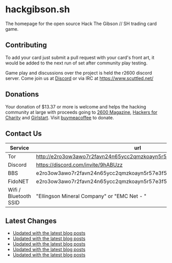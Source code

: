 # hackgibson.sh
The homepage for the open source Hack The Gibson // SH trading card game.


## Contributing

To add your card just submit a pull request with your card's front art, it would be added to the next run of set after community play testing.

Game play and discussions over the project is held the r2600 discord server. Come join us at [Discord](https://discord.com/invite/9hABUzz) or via IRC at https://www.scuttled.net/


## Donations

Your donation of $13.37 or more is welcome and helps the hacking community at large with proceeds going to [2600 Magazine](https://2600.com/), [Hackers for Charity](https://hackersforcharity.org) and [Girlstart](https://girlstart.org).  Visit [buymeacoffee](https://www.buymeacoffee.com/hackgibson.sh) to donate.


## Contact Us

Service | url
-|-
Tor | http://e2ro3ow3awo7r2favn24n65ycc2qmzkoayn5r57e3f56nvjwdcgg32ad.onion
Discord | https://discord.com/invite/9hABUzz
BBS | e2ro3ow3awo7r2favn24n65ycc2qmzkoayn5r57e3f56nvjwdcgg32ad.onion:23
FidoNET | e2ro3ow3awo7r2favn24n65ycc2qmzkoayn5r57e3f56nvjwdcgg32ad.onion:24554
Wifi / Bluetooth SSID | "Ellingson Mineral Company" or "EMC Net - <fidonet address>"

## Latest Changes
<!-- BLOG-POST-LIST:START -->
- [Updated with the latest blog posts](https://github.com/DFW2600/hackgibson.sh/commit/71a92badfc57618863c4c8fcf3f9415f698dd4d3)
- [Updated with the latest blog posts](https://github.com/DFW2600/hackgibson.sh/commit/d32176b80ee893db1e02ae778679279db81e795a)
- [Updated with the latest blog posts](https://github.com/DFW2600/hackgibson.sh/commit/98b4446a948e7c23c4bd197b78a317c25d879328)
- [Updated with the latest blog posts](https://github.com/DFW2600/hackgibson.sh/commit/b19cbf4049aaedde12b4d2e0bdf2a5b3958eb5b1)
- [Updated with the latest blog posts](https://github.com/DFW2600/hackgibson.sh/commit/5a00931d609c673e43c9d3f403f63dcd871f1a17)
<!-- BLOG-POST-LIST:END -->
